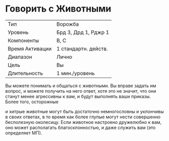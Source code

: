 
# Говорить с Животными

| | |
|---|---|
|Тип|Ворожба|
|Уровень| Брд 3, Дрд 1, Рджр 1|
|Компоненты| В, С|
|Время Активации| 1 стандартн. действ.|
|Диапазон| Лично|
|Цель| Вы|
|Длительность| 1 мин./уровень|

Вы можете понимать и общаться с
животными. Вы вправе задать им вопрос, и можете получить на него ответ,
хотя это не значит, что они станут менее
агрессивны к вам, и будут выполнять
ваши приказы. Более того, осторожные

и хитрые животные могут быть достаточно немногословны и уклончивы
в своих ответах, в то время как более
глупые могут нести совершенно бесполезную околесицу. Если животное настроено дружелюбно к вам, оно может
располагать благосклонностью, и даже
служить вам (это определяет МП).